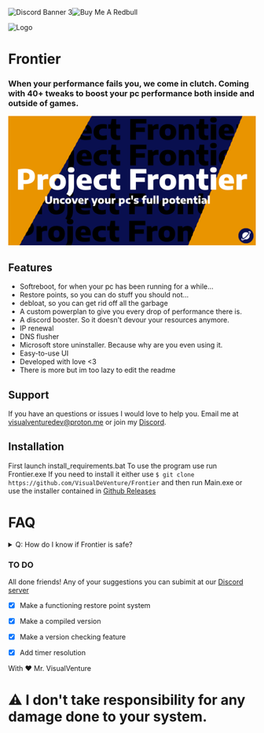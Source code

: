 


<img src="https://discordapp.com/api/guilds/1130249899385028669/widget.png?style=banner3" alt="Discord Banner 3"/><img src="https://cdn.buymeacoffee.com/buttons/default-orange.png" alt="Buy Me A Redbull" height="41" width="174"></a>

![Logo](https://i.imgur.com/dNwR4F6.png)

# Frontier
### When your performance fails you, we come in clutch. Coming with 40+ tweaks to boost your pc performance both inside and outside of games.





![Image](images/banner.png)





## Features

- Softreboot, for when your pc has been running for a while...
- Restore points, so you can do stuff you should not...
- debloat, so you can get rid off all the garbage
- A custom powerplan to give you every drop of performance there is.
- A discord booster. So it doesn't devour your resources anymore.
- IP renewal
- DNS flusher
- Microsoft store uninstaller. Because why are you even using it.
- Easy-to-use UI
- Developed with love <3
- There is more but im too lazy to edit the readme


## Support

If you have an questions or issues I would love to help you. Email me at visualventuredev@proton.me or join my [Discord](https://discord.gg/GkhwF53JbF).


## Installation
First launch install_requirements.bat
To use the program use run Frontier.exe 
If you need to install it either use 
`$ git clone https://github.com/VisualDeVenture/Frontier`
 and then run Main.exe or use the installer contained in [Github Releases](https://github.com/VisualDeVenture/Frontier/releases)

# FAQ
<details>
<summary>Q: How do I know if Frontier is safe?</summary>
<br>
A: We keep our services clean. Where are the morals in stealing someones data?
<img width="500" src="images/Tweet.png"><img width="500" src="images/tweet1.png"><img width="500" src="images/tweet2.png"> 
</details>


### TO DO
All done friends! Any of your suggestions you can subimit at our [Discord server](https://discord.gg/GkhwF53JbF)
- [x] Make a functioning restore point system
- [x] Make a compiled version
- [x] Make a version checking feature
- [x] Add timer resolution

    
With ❤ Mr. VisualVenture


# ⚠ I don't take responsibility for any damage done to your system.
